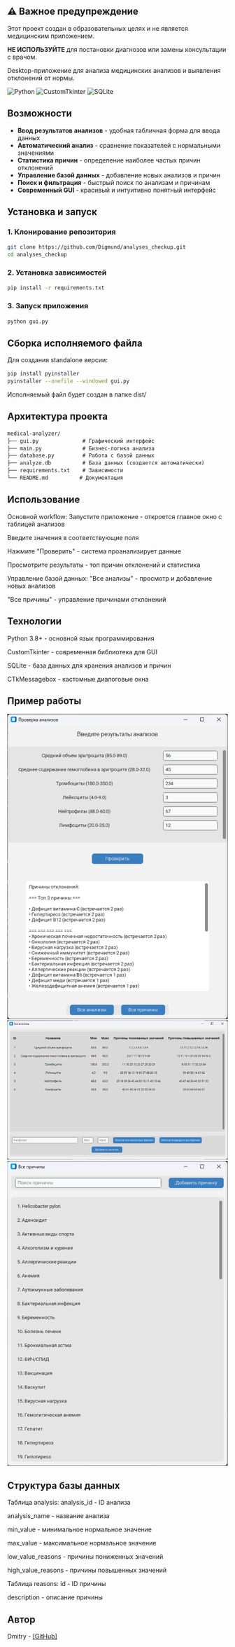 ## ⚠️ Важное предупреждение

Этот проект создан в образовательных целях и не является медицинским приложением.

**НЕ ИСПОЛЬЗУЙТЕ** для постановки диагнозов или замены консультации с врачом.

Desktop-приложение для анализа медицинских анализов и выявления отклонений от нормы.

![Python](https://img.shields.io/badge/Python-3.8+-blue.svg)
![CustomTkinter](https://img.shields.io/badge/GUI-CustomTkinter-green.svg)
![SQLite](https://img.shields.io/badge/База_данных-SQLite-lightgrey.svg)

## Возможности

- **Ввод результатов анализов** - удобная табличная форма для ввода данных
- **Автоматический анализ** - сравнение показателей с нормальными значениями
- **Статистика причин** - определение наиболее частых причин отклонений
- **Управление базой данных** - добавление новых анализов и причин
- **Поиск и фильтрация** - быстрый поиск по анализам и причинам
- **Современный GUI** - красивый и интуитивно понятный интерфейс

## Установка и запуск

### 1. Клонирование репозитория
```bash
git clone https://github.com/Digmund/analyses_checkup.git
cd analyses_checkup
```

### 2. Установка зависимостей
```bash
pip install -r requirements.txt
```

### 3. Запуск приложения
```bash
python gui.py
```

## Сборка исполняемого файла
Для создания standalone версии:

```bash
pip install pyinstaller
pyinstaller --onefile --windowed gui.py
```
Исполняемый файл будет создан в папке dist/

## Архитектура проекта
```markdown
medical-analyzer/
├── gui.py              # Графический интерфейс
├── main.py             # Бизнес-логика анализа
├── database.py         # Работа с базой данных
├── analyze.db          # База данных (создается автоматически)
├── requirements.txt    # Зависимости
└── README.md          # Документация
```
## Использование
Основной workflow:
Запустите приложение - откроется главное окно с таблицей анализов

Введите значения в соответствующие поля

Нажмите "Проверить" - система проанализирует данные

Просмотрите результаты - топ причин отклонений и статистика

Управление базой данных:
"Все анализы" - просмотр и добавление новых анализов

"Все причины" - управление причинами отклонений

## Технологии
Python 3.8+ - основной язык программирования

CustomTkinter - современная библиотека для GUI

SQLite - база данных для хранения анализов и причин

CTkMessagebox - кастомные диалоговые окна

## Пример работы
![Главное окно](screenshots/main_window.png)
![Окно "Все анализы"](screenshots/all_analyses.png)
![Окно "Все причины"](screenshots/all_reasons.png)

## Структура базы данных
Таблица analysis:
analysis_id - ID анализа

analysis_name - название анализа

min_value - минимальное нормальное значение

max_value - максимальное нормальное значение

low_value_reasons - причины пониженных значений

high_value_reasons - причины повышенных значений

Таблица reasons:
id - ID причины

description - описание причины

## Автор
Dmitry - [\[GitHub\]](https://github.com/Digmund)
